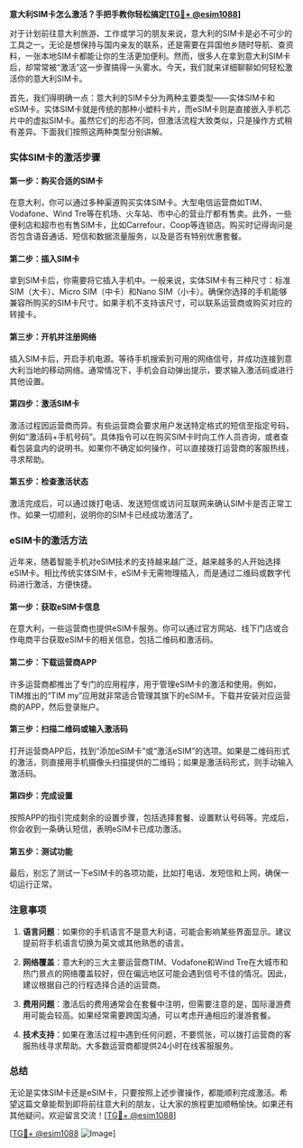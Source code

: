 **意大利SIM卡怎么激活？手把手教你轻松搞定[[TG💪+ @esim1088](https://t.me/s/esim1088)]**

对于计划前往意大利旅游、工作或学习的朋友来说，意大利的SIM卡是必不可少的工具之一。无论是想保持与国内亲友的联系，还是需要在异国他乡随时导航、查资料，一张本地SIM卡都能让你的生活更加便利。然而，很多人在拿到意大利SIM卡后，却常常被“激活”这一步骤搞得一头雾水。今天，我们就来详细聊聊如何轻松激活你的意大利SIM卡。

首先，我们得明确一点：意大利的SIM卡分为两种主要类型——实体SIM卡和eSIM卡。实体SIM卡就是传统的那种小塑料卡片，而eSIM卡则是直接嵌入手机芯片中的虚拟SIM卡。虽然它们的形态不同，但激活流程大致类似，只是操作方式稍有差异。下面我们按照这两种类型分别讲解。

### 实体SIM卡的激活步骤

#### 第一步：购买合适的SIM卡
在意大利，你可以通过多种渠道购买实体SIM卡。大型电信运营商如TIM、Vodafone、Wind Tre等在机场、火车站、市中心的营业厅都有售卖。此外，一些便利店和超市也有售SIM卡，比如Carrefour、Coop等连锁店。购买时记得询问是否包含语音通话、短信和数据流量服务，以及是否有特别优惠套餐。

#### 第二步：插入SIM卡
拿到SIM卡后，你需要将它插入手机中。一般来说，实体SIM卡有三种尺寸：标准SIM（大卡）、Micro SIM（中卡）和Nano SIM（小卡）。确保你选择的手机能够兼容所购买的SIM卡尺寸。如果手机不支持该尺寸，可以联系运营商或购买对应的转接卡。

#### 第三步：开机并注册网络
插入SIM卡后，开启手机电源。等待手机搜索到可用的网络信号，并成功连接到意大利当地的移动网络。通常情况下，手机会自动弹出提示，要求输入激活码或进行其他设置。

#### 第四步：激活SIM卡
激活过程因运营商而异。有些运营商会要求用户发送特定格式的短信至指定号码，例如“激活码+手机号码”。具体指令可以在购买SIM卡时向工作人员咨询，或者查看包装盒内的说明书。如果你不确定如何操作，可以直接拨打运营商的客服热线，寻求帮助。

#### 第五步：检查激活状态
激活完成后，可以通过拨打电话、发送短信或访问互联网来确认SIM卡是否正常工作。如果一切顺利，说明你的SIM卡已经成功激活了。

### eSIM卡的激活方法

近年来，随着智能手机对eSIM技术的支持越来越广泛，越来越多的人开始选择eSIM卡。相比传统实体SIM卡，eSIM卡无需物理插入，而是通过二维码或数字代码进行激活，方便快捷。

#### 第一步：获取eSIM卡信息
在意大利，一些运营商也提供eSIM卡服务。你可以通过官方网站、线下门店或合作电商平台获取eSIM卡的相关信息，包括二维码和激活码。

#### 第二步：下载运营商APP
许多运营商都推出了专门的应用程序，用于管理eSIM卡的激活和使用。例如，TIM推出的“TIM my”应用就非常适合管理其旗下的eSIM卡。下载并安装对应运营商的APP，然后登录账户。

#### 第三步：扫描二维码或输入激活码
打开运营商APP后，找到“添加eSIM卡”或“激活eSIM”的选项。如果是二维码形式的激活，则直接用手机摄像头扫描提供的二维码；如果是激活码形式，则手动输入激活码。

#### 第四步：完成设置
按照APP的指引完成剩余的设置步骤，包括选择套餐、设置默认号码等。完成后，你会收到一条确认短信，表明eSIM卡已成功激活。

#### 第五步：测试功能
最后，别忘了测试一下eSIM卡的各项功能，比如打电话、发短信和上网，确保一切运行正常。

### 注意事项

1. **语言问题**：如果你的手机语言不是意大利语，可能会影响某些界面显示。建议提前将手机语言切换为英文或其他熟悉的语言。
   
2. **网络覆盖**：意大利的三大主要运营商TIM、Vodafone和Wind Tre在大城市和热门景点的网络覆盖较好，但在偏远地区可能会遇到信号不佳的情况。因此，建议根据自己的行程选择合适的运营商。

3. **费用问题**：激活后的费用通常会在套餐中注明，但需要注意的是，国际漫游费用可能会较高。如果经常需要跨国沟通，可以考虑开通相应的漫游套餐。

4. **技术支持**：如果在激活过程中遇到任何问题，不要慌张，可以拨打运营商的客服热线寻求帮助。大多数运营商都提供24小时在线客服服务。

### 总结

无论是实体SIM卡还是eSIM卡，只要按照上述步骤操作，都能顺利完成激活。希望这篇文章能帮到即将前往意大利的朋友，让大家的旅程更加顺畅愉快。如果还有其他疑问，欢迎留言交流！[[TG💪+ @esim1088](https://t.me/s/esim1088)]

[[TG💪+ @esim1088](https://t.me/s/esim1088) ![Image](https://i.postimg.cc/4NQfJmqS/Snipaste-2025-05-13-00-14-12.png)]